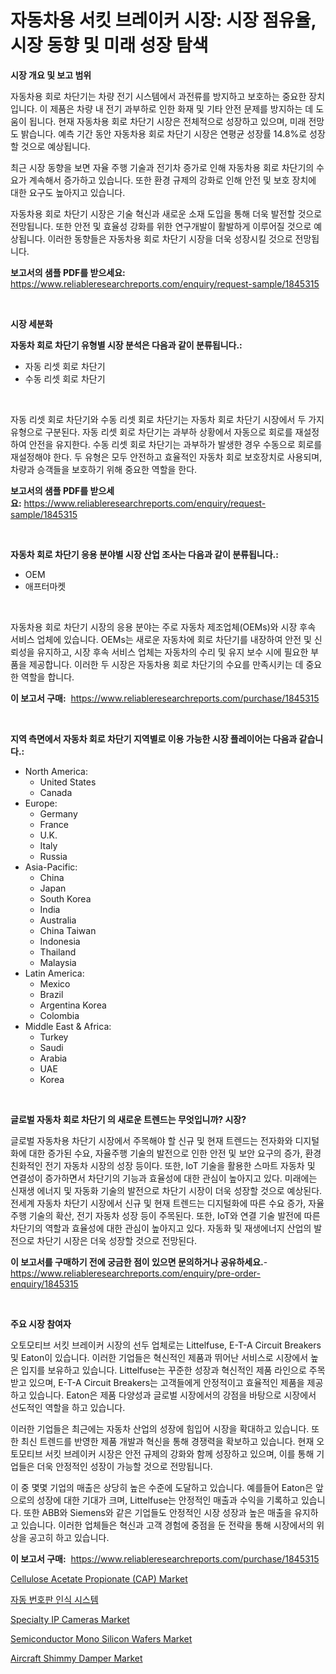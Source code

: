 <p><h1>자동차용 서킷 브레이커 시장: 시장 점유율, 시장 동향 및 미래 성장 탐색</h1></p><p><strong>시장 개요 및 보고 범위</strong></p>
<p><p>자동차용 회로 차단기는 차량 전기 시스템에서 과전류를 방지하고 보호하는 중요한 장치입니다. 이 제품은 차량 내 전기 과부하로 인한 화재 및 기타 안전 문제를 방지하는 데 도움이 됩니다. 현재 자동차용 회로 차단기 시장은 전체적으로 성장하고 있으며, 미래 전망도 밝습니다. 예측 기간 동안 자동차용 회로 차단기 시장은 연평균 성장률 14.8%로 성장할 것으로 예상됩니다. </p><p>최근 시장 동향을 보면 자율 주행 기술과 전기차 증가로 인해 자동차용 회로 차단기의 수요가 계속해서 증가하고 있습니다. 또한 환경 규제의 강화로 인해 안전 및 보호 장치에 대한 요구도 높아지고 있습니다.</p><p>자동차용 회로 차단기 시장은 기술 혁신과 새로운 소재 도입을 통해 더욱 발전할 것으로 전망됩니다. 또한 안전 및 효율성 강화를 위한 연구개발이 활발하게 이루어질 것으로 예상됩니다. 이러한 동향들은 자동차용 회로 차단기 시장을 더욱 성장시킬 것으로 전망됩니다.</p></p>
<p><strong>보고서의 샘플 PDF를 받으세요:</strong> <a href="https://www.reliableresearchreports.com/enquiry/request-sample/1845315">https://www.reliableresearchreports.com/enquiry/request-sample/1845315</a></p>
<p>&nbsp;</p>
<p><strong>시장 세분화</strong></p>
<p><strong>자동차 회로 차단기 유형별 시장 분석은 다음과 같이 분류됩니다.:</strong></p>
<p><ul><li>자동 리셋 회로 차단기</li><li>수동 리셋 회로 차단기</li></ul></p>
<p>&nbsp;</p>
<p><p>자동 리셋 회로 차단기와 수동 리셋 회로 차단기는 자동차 회로 차단기 시장에서 두 가지 유형으로 구분된다. 자동 리셋 회로 차단기는 과부하 상황에서 자동으로 회로를 재설정하여 안전을 유지한다. 수동 리셋 회로 차단기는 과부하가 발생한 경우 수동으로 회로를 재설정해야 한다. 두 유형은 모두 안전하고 효율적인 자동차 회로 보호장치로 사용되며, 차량과 승객들을 보호하기 위해 중요한 역할을 한다.</p></p>
<p><strong>보고서의 샘플 PDF를 받으세요:</strong>&nbsp;<a href="https://www.reliableresearchreports.com/enquiry/request-sample/1845315">https://www.reliableresearchreports.com/enquiry/request-sample/1845315</a></p>
<p>&nbsp;</p>
<p><strong> 자동차 회로 차단기 응용 분야별 시장 산업 조사는 다음과 같이 분류됩니다.:</strong></p>
<p><ul><li>OEM</li><li>애프터마켓</li></ul></p>
<p>&nbsp;</p>
<p><p>자동차용 회로 차단기 시장의 응용 분야는 주로 자동차 제조업체(OEMs)와 시장 후속 서비스 업체에 있습니다. OEMs는 새로운 자동차에 회로 차단기를 내장하여 안전 및 신뢰성을 유지하고, 시장 후속 서비스 업체는 자동차의 수리 및 유지 보수 시에 필요한 부품을 제공합니다. 이러한 두 시장은 자동차용 회로 차단기의 수요를 만족시키는 데 중요한 역할을 합니다.</p></p>
<p><strong>이 보고서 구매:</strong>&nbsp; <a href="https://www.reliableresearchreports.com/purchase/1845315">https://www.reliableresearchreports.com/purchase/1845315</a></p>
<p>&nbsp;</p>
<p><strong>지역 측면에서 자동차 회로 차단기 지역별로 이용 가능한 시장 플레이어는 다음과 같습니다.:</strong></p>
<p><ul>
    <li>
        North America:
        <ul>
            <li>United States</li>
            <li>Canada</li>
        </ul>
    </li>
    <li>
        Europe:
        <ul>
            <li>Germany</li>
            <li>France</li>
            <li>U.K.</li>
            <li>Italy</li>
            <li>Russia</li>
        </ul>
    </li>
    <li>
        Asia-Pacific:
        <ul>
            <li>China</li>
            <li>Japan</li>
            <li>South Korea</li>
            <li>India</li>
            <li>Australia</li>
            <li>China Taiwan</li>
            <li>Indonesia</li>
            <li>Thailand</li>
            <li>Malaysia</li>
        </ul>
    </li>
    <li>
        Latin America:
        <ul>
            <li>Mexico</li>
            <li>Brazil</li>
            <li>Argentina Korea</li>
            <li>Colombia</li>
        </ul>
    </li>
    <li>
        Middle East & Africa:
        <ul>
            <li>Turkey</li>
            <li>Saudi</li>
            <li>Arabia</li>
            <li>UAE</li>
            <li>Korea</li>
        </ul>
    </li>
    </ul></p>
<p>&nbsp;</p>
<p><strong>글로벌 자동차 회로 차단기 의 새로운 트렌드는 무엇입니까? 시장?</strong></p>
<p><p>글로벌 자동차용 차단기 시장에서 주목해야 할 신규 및 현재 트렌드는 전자화와 디지털화에 대한 증가된 수요, 자율주행 기술의 발전으로 인한 안전 및 보안 요구의 증가, 환경 친화적인 전기 자동차 시장의 성장 등이다. 또한, IoT 기술을 활용한 스마트 자동차 및 연결성이 증가하면서 차단기의 기능과 효율성에 대한 관심이 높아지고 있다. 미래에는 신재생 에너지 및 자동화 기술의 발전으로 차단기 시장이 더욱 성장할 것으로 예상된다.전세계 자동차 차단기 시장에서 신규 및 현재 트렌드는 디지털화에 따른 수요 증가, 자율주행 기술의 확산, 전기 자동차 성장 등이 주목된다. 또한, IoT와 연결 기술 발전에 따른 차단기의 역할과 효율성에 대한 관심이 높아지고 있다. 자동화 및 재생에너지 산업의 발전으로 차단기 시장은 더욱 성장할 것으로 전망된다.</p></p>
<p><strong>이 보고서를 구매하기 전에 궁금한 점이 있으면 문의하거나 공유하세요.</strong>- <a href="https://www.reliableresearchreports.com/enquiry/pre-order-enquiry/1845315">https://www.reliableresearchreports.com/enquiry/pre-order-enquiry/1845315</a></p>
<p>&nbsp;</p>
<p><strong>주요 시장 참여자</strong></p>
<p><p>오토모티브 서킷 브레이커 시장의 선두 업체로는 Littelfuse, E-T-A Circuit Breakers 및 Eaton이 있습니다. 이러한 기업들은 혁신적인 제품과 뛰어난 서비스로 시장에서 높은 입지를 보유하고 있습니다. Littelfuse는 꾸준한 성장과 혁신적인 제품 라인으로 주목받고 있으며, E-T-A Circuit Breakers는 고객들에게 안정적이고 효율적인 제품을 제공하고 있습니다. Eaton은 제품 다양성과 글로벌 시장에서의 강점을 바탕으로 시장에서 선도적인 역할을 하고 있습니다.</p><p>이러한 기업들은 최근에는 자동차 산업의 성장에 힘입어 시장을 확대하고 있습니다. 또한 최신 트렌드를 반영한 제품 개발과 혁신을 통해 경쟁력을 확보하고 있습니다. 현재 오토모티브 서킷 브레이커 시장은 안전 규제의 강화와 함께 성장하고 있으며, 이를 통해 기업들은 더욱 안정적인 성장이 가능할 것으로 전망됩니다.</p><p>이 중 몇몇 기업의 매출은 상당히 높은 수준에 도달하고 있습니다. 예를들어 Eaton은 앞으로의 성장에 대한 기대가 크며, Littelfuse는 안정적인 매출과 수익을 기록하고 있습니다. 또한 ABB와 Siemens와 같은 기업들도 안정적인 시장 성장과 높은 매출을 유지하고 있습니다. 이러한 업체들은 혁신과 고객 경험에 중점을 둔 전략을 통해 시장에서의 위상을 공고히 하고 있습니다.</p></p>
<p><strong>이 보고서 구매:</strong>&nbsp;&nbsp;<a href="https://www.reliableresearchreports.com/purchase/1845315">https://www.reliableresearchreports.com/purchase/1845315</a></p>
<p><p><a href="https://issuu.com/reportprime-2/docs/cellulose-acetate-propionate-cap-market-size-2030.">Cellulose Acetate Propionate (CAP) Market</a></p><p><a href="https://github.com/vskv4779xr1/Market-Research-Report-List-1/blob/main/5752423186809.md">자동 번호판 인식 시스템</a></p><p><a href="https://five-trouble-98a.notion.site/Specialty-IP-Cameras-Market-Research-Report-Unlocks-Analysis-on-the-Market-Financial-Status-Market--c6d34e54e5624389a599bc4c4788674c">Specialty IP Cameras Market</a></p><p><a href="https://view.publitas.com/reportprime-1/global-semiconductor-mono-silicon-wafers-market-size-and-market-trends-insights-and-projections-from-2024-to-2031/">Semiconductor Mono Silicon Wafers Market</a></p><p><a href="https://github.com/mahnoor2003/Market-Research-Report-List-3/blob/main/aircraft-shimmy-damper-market.md">Aircraft Shimmy Damper Market</a></p></p>
